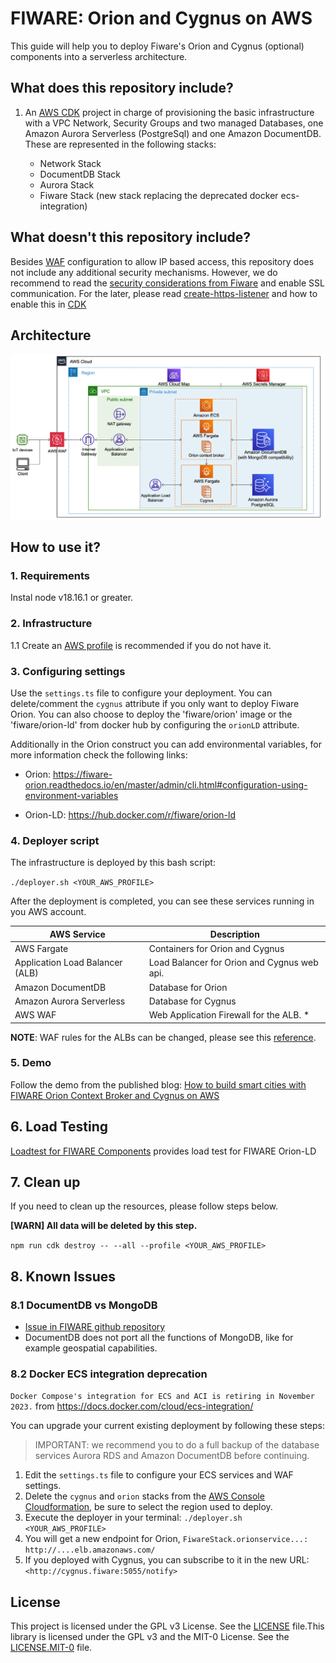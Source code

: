 # FIWARE: Orion and Cygnus on AWS

This guide will help you to deploy Fiware's Orion and Cygnus (optional) components into a serverless architecture.

## What does this repository include?

1. An [AWS CDK](https://aws.amazon.com/cdk/) project in charge of provisioning the basic infrastructure with a VPC Network, Security Groups and two managed Databases, one Amazon Aurora Serverless (PostgreSql) and one Amazon DocumentDB. These are represented in the following stacks:

    - Network Stack
    - DocumentDB Stack
    - Aurora Stack
    - Fiware Stack (new stack replacing the deprecated docker ecs-integration)

## What doesn't this repository include?

Besides [WAF](https://aws.amazon.com/waf/) configuration to allow IP based access, this repository does not include any additional security mechanisms. However, we do recommend to read the [security considerations from Fiware](https://fiware-orion.readthedocs.io/en/master/user/security.html) and enable SSL communication. For the later, please read [create-https-listener](https://docs.aws.amazon.com/elasticloadbalancing/latest/application/create-https-listener.html) and how to enable this in [CDK](https://docs.aws.amazon.com/cdk/api/v2/docs/aws-cdk-lib.aws_ecs_patterns.ApplicationLoadBalancedFargateService.html#certificate)

## Architecture

![Architecture](image/arch.png)

## How to use it?

### 1. Requirements

Instal node v18.16.1 or greater.

### 2. Infrastructure

1.1 Create an [AWS profile](https://docs.aws.amazon.com/cli/latest/userguide/cli-configure-profiles.html) is recommended if you do not have it.

### 3. Configuring settings

Use the `settings.ts` file to configure your deployment. You can delete/comment the `cygnus` attribute if you only want to deploy Fiware Orion. You can also choose to deploy the 'fiware/orion' image or the 'fiware/orion-ld' from docker hub by configuring the `orionLD` attribute.

Additionally in the Orion construct you can add environmental variables, for more information check the following links:

- Orion: <https://fiware-orion.readthedocs.io/en/master/admin/cli.html#configuration-using-environment-variables>

- Orion-LD: <https://hub.docker.com/r/fiware/orion-ld>

### 4. Deployer script

The infrastructure is deployed by this bash script:

`./deployer.sh <YOUR_AWS_PROFILE>`

After the deployment is completed, you can see these services running in you AWS account.

| AWS Service                     | Description                                 |
| ------------------------------- | ------------------------------------------- |
| AWS Fargate                     | Containers for Orion and Cygnus             |
| Application Load Balancer (ALB) | Load Balancer for Orion and Cygnus web api. |
| Amazon DocumentDB               | Database for Orion                          |
| Amazon Aurora Serverless        | Database for Cygnus                         |
| AWS WAF                         | Web Application Firewall for the ALB. \*    |

**NOTE**: WAF rules for the ALBs can be changed, please see this [reference](https://docs.aws.amazon.com/waf/latest/developerguide/aws-managed-rule-groups-list.html).

### 5. Demo

Follow the demo from the published blog: [How to build smart cities with FIWARE Orion Context Broker and Cygnus on AWS](https://aws.amazon.com/blogs/publicsector/how-to-build-smart-cities-with-fiware-orion-context-broker-and-cygnus-on-aws/)

## 6. Load Testing

[Loadtest for FIWARE Components](https://github.com/FIWARE/load-tests) provides load test for FIWARE Orion-LD

## 7. Clean up

If you need to clean up the resources, please follow steps below.

**[WARN] All data will be deleted by this step.**

`npm run cdk destroy -- --all --profile <YOUR_AWS_PROFILE>`

## 8. Known Issues

### 8.1 DocumentDB vs MongoDB

- [Issue in FIWARE github repository](https://github.com/telefonicaid/fiware-orion/issues/3778)
- DocumentDB does not port all the functions of MongoDB, like for example geospatial capabilities.

### 8.2 Docker ECS integration deprecation

`Docker Compose's integration for ECS and ACI is retiring in November 2023.` from <https://docs.docker.com/cloud/ecs-integration/>

You can upgrade your current existing deployment by following these steps:

> IMPORTANT: we recommend you to do a full backup of the database services Aurora RDS and Amazon DocumentDB before continuing.

1. Edit the `settings.ts` file to configure your ECS services and WAF settings.
2. Delete the `cygnus` and `orion` stacks from the [AWS Console Cloudformation](https://console.aws.amazon.com/cloudformation), be sure to select the region used to deploy.
3. Execute the deployer in your terminal: `./deployer.sh <YOUR_AWS_PROFILE>`
4. You will get a new endpoint for Orion, `FiwareStack.orionservice...: http://....elb.amazonaws.com/`
5. If you deployed with Cygnus, you can subscribe to it in the new URL: `<http://cygnus.fiware:5055/notify>`

## License

This project is licensed under the GPL v3 License. See the [LICENSE](LICENSE) file.This library is licensed under the GPL v3 and the MIT-0 License. See the [LICENSE.MIT-0](LICENSE.MIT-0) file.
